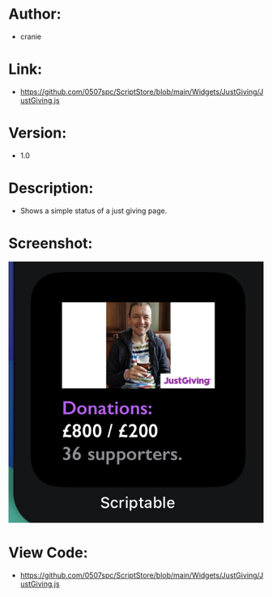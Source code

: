 # Author: 
- cranie
# Link:
- https://github.com/0507spc/ScriptStore/blob/main/Widgets/JustGiving/JustGiving.js
# Version:
- 1.0
# Description:
- Shows a simple status of a just giving page.
# Screenshot:
![Small Widget](https://github.com/0507spc/ScriptStore/blob/main/Widgets/JustGiving/Small.png?raw=true)
# View Code:
- https://github.com/0507spc/ScriptStore/blob/main/Widgets/JustGiving/JustGiving.js
